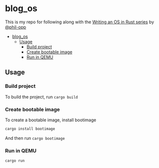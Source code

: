 # blog_os

This is my repo for following along with the [Writing an OS in Rust series](https://os.phil-opp.com/) by [@phil-opp](https://github.com/phil-opp)

- [blog\_os](#blog_os)
	- [Usage](#usage)
		- [Build project](#build-project)
		- [Create bootable image](#create-bootable-image)
		- [Run in QEMU](#run-in-qemu)


## Usage
### Build project

To build the project, run `cargo build`

### Create bootable image
To create a bootable image, install bootimage
```bash
cargo install bootimage
```
And then run `cargo bootimage`

### Run in QEMU

```bash
cargo run
```
